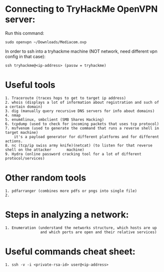 
# Connecting to TryHackMe OpenVPN server:

Run this command: 

```
sudo openvpn ~/Downloads/Mediacom.ovp

```

In order to ssh into a tryhackme machine (NOT network, need different vpn config in that case):

```
ssh tryhackme@<ip-address> (passw = tryhackme)

```


# Useful tools

    1. Traceroute (traces hops to get to target ip address)
    2. whois (displays a lot of information about registration and such of a certain domain)
    3. dig (manually query recursive DNS servers for info about domains)
    4. nmap
    5. enum4linux, smbclient (SMB Shares Hacking)
    6. tcpdump (used to check for incoming packets that uses tcp protocol)
    7. msfvenom (used to generate the command that runs a reverse shell in target machine)
        it's a payload generator for different platforms and for different actions.
    8. nc (tcp/ip swiss army knife)(netcat) (to listen for that reverse shell on the attacker       machine)
    9. Hydra (online password cracking tool for a lot of different protocol/services)


# Other random tools

    1. pdfarranger (combines more pdfs or pngs into single file)
    2. 



# Steps in analyzing a network:

    1. Enumeration (understand the networks structure, which hosts are up 
                    and which ports are open and their relative services)

# Useful commands cheat sheet:

    1. ssh -v -i <private-rsa-id> user@<ip-address>
